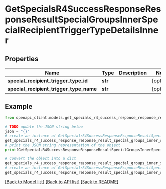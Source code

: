 # GetSpecialsR4SuccessResponseResponseResultSpecialGroupsInnerSpecialRecipientTriggerTypeDetailsInner


## Properties

Name | Type | Description | Notes
------------ | ------------- | ------------- | -------------
**special_recipient_trigger_type_id** | **str** |  | [optional] 
**special_recipient_trigger_type_name** | **str** |  | [optional] 

## Example

```python
from openapi_client.models.get_specials_r4_success_response_response_result_special_groups_inner_special_recipient_trigger_type_details_inner import GetSpecialsR4SuccessResponseResponseResultSpecialGroupsInnerSpecialRecipientTriggerTypeDetailsInner

# TODO update the JSON string below
json = "{}"
# create an instance of GetSpecialsR4SuccessResponseResponseResultSpecialGroupsInnerSpecialRecipientTriggerTypeDetailsInner from a JSON string
get_specials_r4_success_response_response_result_special_groups_inner_special_recipient_trigger_type_details_inner_instance = GetSpecialsR4SuccessResponseResponseResultSpecialGroupsInnerSpecialRecipientTriggerTypeDetailsInner.from_json(json)
# print the JSON string representation of the object
print(GetSpecialsR4SuccessResponseResponseResultSpecialGroupsInnerSpecialRecipientTriggerTypeDetailsInner.to_json())

# convert the object into a dict
get_specials_r4_success_response_response_result_special_groups_inner_special_recipient_trigger_type_details_inner_dict = get_specials_r4_success_response_response_result_special_groups_inner_special_recipient_trigger_type_details_inner_instance.to_dict()
# create an instance of GetSpecialsR4SuccessResponseResponseResultSpecialGroupsInnerSpecialRecipientTriggerTypeDetailsInner from a dict
get_specials_r4_success_response_response_result_special_groups_inner_special_recipient_trigger_type_details_inner_from_dict = GetSpecialsR4SuccessResponseResponseResultSpecialGroupsInnerSpecialRecipientTriggerTypeDetailsInner.from_dict(get_specials_r4_success_response_response_result_special_groups_inner_special_recipient_trigger_type_details_inner_dict)
```
[[Back to Model list]](../README.md#documentation-for-models) [[Back to API list]](../README.md#documentation-for-api-endpoints) [[Back to README]](../README.md)


